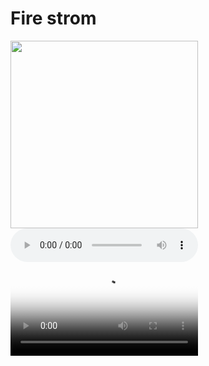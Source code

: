 <!DOCTYPE html>
<html>
    <head>
        <title> My webpage </title>
    </head>
    <body>
       <h1>
         Fire strom 
       </h1>
       <img src="https://andhrawatch.com/wp-content/uploads/2025/08/power-star-pawan-kalyan-s-og-unveils-first-song-fire-storm.jpg" width="300px"> <br>
       <audio controls src="./[iSongs.info] 02 - Firestorm.mp3"></audio> <br>
       <video  controls autoplay="autoplay" src="https://cdn.pixabay.com/video/2025/05/13/278750_tiny.mp4" poster="https://andhrawatch.com/wp-content/uploads/2025/08/power-star-pawan-kalyan-s-og-unveils-first-song-fire-storm.jpg" width="300px"</video> <br>
       
    </body>
</html>
